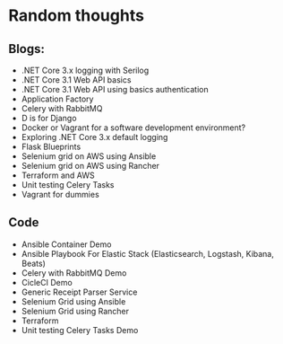 # Random thoughts


## Blogs:

- .NET Core 3.x logging with Serilog
- .NET Core 3.1 Web API basics
- .NET Core 3.1 Web API using basics authentication
- Application Factory
- Celery with RabbitMQ
- D is for Django 
- Docker or Vagrant for a software development environment?
- Exploring .NET Core 3.x default logging
- Flask Blueprints
- Selenium grid on AWS using Ansible
- Selenium grid on AWS using Rancher
- Terraform and AWS
- Unit testing Celery Tasks
- Vagrant for dummies

## Code

- Ansible Container Demo
- Ansible Playbook For Elastic Stack (Elasticsearch, Logstash, Kibana, Beats)
- Celery with RabbitMQ Demo
- CicleCI Demo
- Generic Receipt Parser Service
- Selenium Grid using Ansible
- Selenium Grid using Rancher
- Terraform
- Unit testing Celery Tasks Demo


